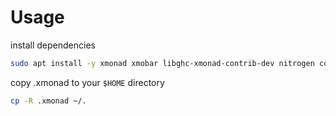 # Usage

install dependencies
```bash
sudo apt install -y xmonad xmobar libghc-xmonad-contrib-dev nitrogen compton tilix;
```
copy .xmonad to your `$HOME` directory
```bash
cp -R .xmonad ~/.
```
